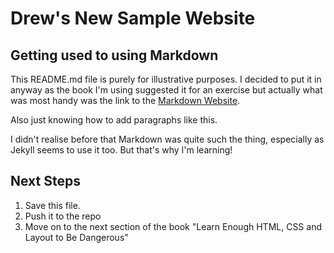 Drew's New Sample Website
=========================

Getting used to using Markdown
------------------------------

This README.md file is purely for illustrative purposes. I decided to put it in
anyway as the book I'm using suggested it for an exercise but actually what was
most handy was the link to the 
[Markdown Website](https://daringfireball.net/projects/markdown/).

Also just knowing how to add paragraphs like this.

I didn't realise before that Markdown was quite such the thing, especially
as Jekyll seems to use it too. But that's why I'm learning!

Next Steps
----------

1. Save this file.
2. Push it to the repo
3. Move on to the next section of the book "Learn Enough HTML, CSS and Layout
to Be Dangerous"
